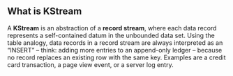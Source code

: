 ## What is KStream
A **KStream** is an abstraction of a **record stream**, where each data record represents a self-contained datum in the unbounded data set. Using the table analogy, data records in a record stream are always interpreted as an “INSERT” – think: adding more entries to an append-only ledger – because no record replaces an existing row with the same key. Examples are a credit card transaction, a page view event, or a server log entry.
<!--stackedit_data:
eyJoaXN0b3J5IjpbLTE5MjcyNTc4NzAsMTYxMTEwNDEwNSwtMT
E0MzE3NjA2NiwxNzUyMzMwOTU1LC0xMzQ4NDg0ODQ5LC0xOTIy
MDEwOTE0LDQ5MDg2MDY1Niw3NjE5MzgxNzIsLTYyNjQ2MDAwNC
wxMzAxMzIyNDQyLC0xNjkyNzY3NzAsLTg1Mjg2MTc0NywxMzIy
NjIxMzMwLDEzNjA0MzQyNSwxMDE1ODEzNTM0LDIwNTY3MDYxMD
UsMTk2NjgxMzU3OCwtNjA5MDc0MjU4LDc5Nzg4ODUxNSw5Mzk0
OTE1OTNdfQ==
-->